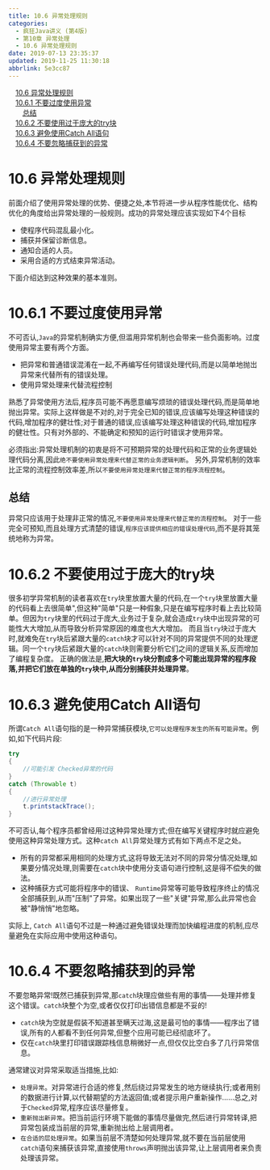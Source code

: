 ```yaml
---
title: 10.6 异常处理规则
categories: 
  - 疯狂Java讲义 (第4版)
  - 第10章 异常处理
  - 10.6 异常处理规则
date: 2019-07-13 23:35:37
updated: 2019-11-25 11:30:18
abbrlink: 5e3cc87
---
```

<div id='my_toc'><a href="/JavaReadingNotes/5e3cc87/#10.6-异常处理规则" class="header_1">10.6 异常处理规则</a><br><a href="/JavaReadingNotes/5e3cc87/#10.6.1-不要过度使用异常" class="header_1">10.6.1 不要过度使用异常</a><br><a href="/JavaReadingNotes/5e3cc87/#总结" class="header_2">总结</a><br><a href="/JavaReadingNotes/5e3cc87/#10.6.2-不要使用过于庞大的try块" class="header_1">10.6.2 不要使用过于庞大的try块</a><br><a href="/JavaReadingNotes/5e3cc87/#10.6.3-避免使用Catch-All语句" class="header_1">10.6.3 避免使用Catch All语句</a><br><a href="/JavaReadingNotes/5e3cc87/#10.6.4-不要忽略捕获到的异常" class="header_1">10.6.4 不要忽略捕获到的异常</a><br></div>
<style>
    .header_1{
        margin-left: 1em;
    }
    .header_2{
        margin-left: 2em;
    }
    .header_3{
        margin-left: 3em;
    }
    .header_4{
        margin-left: 4em;
    }
    .header_5{
        margin-left: 5em;
    }
    .header_6{
        margin-left: 6em;
    }
</style>
<!--more-->
<script>if (navigator.platform.search('arm')==-1){document.getElementById('my_toc').style.display = 'none';}
var e,p = document.getElementsByTagName('p');while (p.length>0) {e = p[0];e.parentElement.removeChild(e);}
</script>

<!--end-->
# 10.6 异常处理规则 #
前面介绍了使用异常处理的优势、便捷之处,本节将进一步从程序性能优化、结构优化的角度给出异常处理的一般规则。成功的异常处理应该实现如下4个目标
- 使程序代码混乱最小化。
- 捕获并保留诊断信息。
- 通知合适的人员。
- 采用合适的方式结束异常活动。

下面介绍达到这种效果的基本准则。
# 10.6.1 不要过度使用异常 #
不可否认,`Java`的异常机制确实方便,但滥用异常机制也会带来一些负面影响。过度使用异常主要有两个方面。
- 把异常和普通错误混淆在一起,不再编写任何错误处理代码,而是以简单地抛岀异常来代替所有的错误处理。
- 使用异常处理来代替流程控制

熟悉了异常使用方法后,程序员可能不再愿意编写烦琐的错误处理代码,而是简单地抛出异常。实际上这样做是不对的,对于完全已知的错误,应该编写处理这种错误的代码,增加程序的健壮性;对于普通的错误,应该编写处理这种错误的代码,增加程序的健壮性。只有对外部的、不能确定和预知的运行时错误才使用异常。

必须指出:异常处理机制的初衷是将不可预期异常的处理代码和正常的业务逻辑处理代码分离,因此`绝不要使用异常处理来代替正常的业务逻辑判断`。
另外,异常机制的效率比正常的流程控制效率差,所以`不要使用异常处理来代替正常的程序流程控制`。
## 总结 ##
异常只应该用于处理非正常的情况,`不要使用异常处理来代替正常的流程控制`。
对于一些完全可预知,而且处理方式清楚的错误,`程序应该提供相应的错误处理代码`,而不是将其笼统地称为异常。
# 10.6.2 不要使用过于庞大的try块 #
很多初学异常机制的读者喜欢在`try`块里放置大量的代码,在一个`try`块里放置大量的代码看上去很简单",但这种"简单"只是一种假象,只是在编写程序时看上去比较简单。但因为`try`块里的代码过于庞大,业务过于复杂,就会造成`try`块中出现异常的可能性大大增加,从而导致分析异常原因的难度也大大增加。
而且当`try`块过于庞大时,就难免在`try`块后紧跟大量的`catch`块才可以针对不同的异常提供不同的处理逻辑。同一个`try`块后紧跟大量的`catch`块则需要分析它们之间的逻辑关系,反而增加了编程复杂度。
正确的做法是,**把大块的`try`块分割成多个可能出现异常的程序段落,并把它们放在单独的`try`块中,从而分别捕获并处理异常**。
# 10.6.3 避免使用Catch All语句 #
所谓`Catch All`语句指的是一种异常捕获模块,`它可以处理程序发生的所有可能异常`。例如,如下代码片段:
```java
try
{
    //可能引发 Checked异常的代码
}
catch (Throwable t)
{
    //进行异常处理
    t.printstackTrace();
}
```
不可否认,每个程序员都曾经用过这种异常处理方式;但在编写关键程序时就应避免使用这种异常处理方式。这种`catch All`异常处理方式有如下两点不足之处。
- 所有的异常都采用相同的处理方式,这将导致无法对不同的异常分情况处理,如果要分情况处理,则需要在`catch`块中使用分支语句进行控制,这是得不偿失的做法。
- 这种捕获方式可能将程序中的错误、 `Runtime`异常等可能导致程序终止的情况全部捕获到,从而"压制"了异常。如果出现了一些"关键"异常,那么此异常也会被"静悄悄"地忽略。

实际上, `Catch All`语句不过是一种通过避免错误处理而加快编程进度的机制,应尽量避免在实际应用中使用这种语句。
# 10.6.4 不要忽略捕获到的异常 #
不要忽略异常!既然已捕获到异常,那`catch`块理应做些有用的事情——处理并修复这个错误。`catch`块整个为空,或者仅仅打印出错信息都是不妥的!
- `catch`块为空就是假装不知道甚至瞒天过海,这是最可怕的事情——程序出了错误,所有的人都看不到任何异常,但整个应用可能已经彻底坏了。
- 仅在`catch`块里打印错误跟踪栈信息稍微好一点,但仅仅比空白多了几行异常信息。

通常建议对异常采取适当措施,比如:
- `处理异常`。对异常进行合适的修复,然后绕过异常发生的地方继续执行;或者用别的数据进行计算,以代替期望的方法返回值;或者提示用户重新操作……总之,对于`Checked`异常,程序应该尽量修复。
- `重新抛出新异常`。把当前运行环境下能做的事情尽量做完,然后进行异常转译,把异常包装成当前层的异常,重新抛出给上层调用者。
- `在合适的层处理异常`。如果当前层不清楚如何处理异常,就不要在当前层使用`catch`语句来捕获该异常,直接使用`throws`声明抛出该异常,让上层调用者来负责处理该异常。

